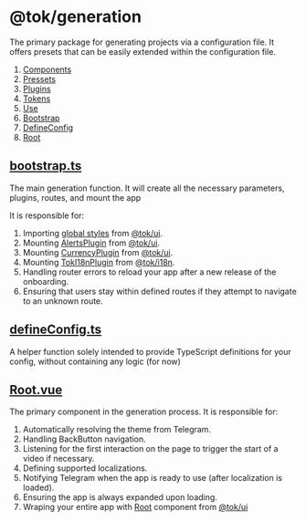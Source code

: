 # @tok/generation

The primary package for generating projects via a configuration file. It offers presets that can be easily extended within the configuration file.

1. [Components](./components/README.md)
2. [Pressets](./pressets/README.md)
3. [Plugins](./plugins/README.md)
4. [Tokens](./tokens/README.md)
5. [Use](./use/README.md)
6. [Bootstrap](#bootstrapts)
7. [DefineConfig](#defineconfigts)
8. [Root](#rootvue)

## [bootstrap.ts](./bootstrap.ts)

The main generation function. It will create all the necessary parameters, plugins, routes, and mount the app

It is responsible for:

1. Importing [global styles](../ui/styles/README.md) from [@tok/ui](../ui/README.md).
2. Mounting [AlertsPlugin](../ui/plugins/README.md) from [@tok/ui](../ui/README.md).
3. Mounting [CurrencyPlugin](../ui/plugins/README.md) from [@tok/ui](../ui/README.md).
4. Mounting [TokI18nPlugin](../i18n/plugins/index.ts) from [@tok/i18n](../i18n/README.md).
5. Handling router errors to reload your app after a new release of the onboarding.
6. Ensuring that users stay within defined routes if they attempt to navigate to an unknown route.

## [defineConfig.ts](./defineConfig.ts)

A helper function solely intended to provide TypeScript definitions for your config, without containing any logic (for now)

## [Root.vue](./Root.vue)

The primary component in the generation process.
It is responsible for:

1. Automatically resolving the theme from Telegram.
2. Handling BackButton navigation.
3. Listening for the first interaction on the page to trigger the start of a video if necessary.
4. Defining supported localizations.
5. Notifying Telegram when the app is ready to use (after localization is loaded).
6. Ensuring the app is always expanded upon loading.
7. Wraping your entire app with [Root](../ui/components/Root/README.md) component from [@tok/ui](../ui/README.md)
